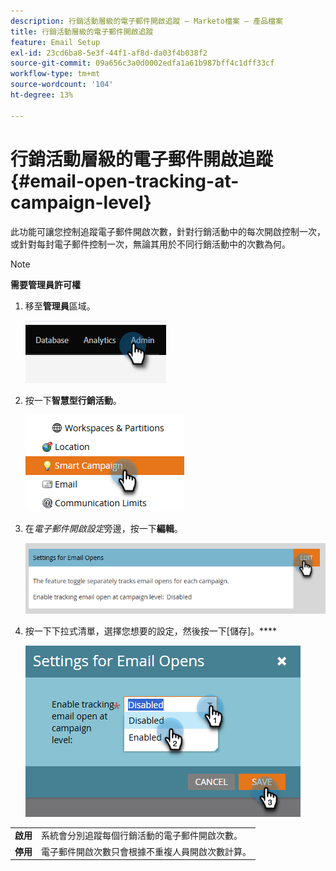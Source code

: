 ```yaml
---
description: 行銷活動層級的電子郵件開啟追蹤 — Marketo檔案 — 產品檔案
title: 行銷活動層級的電子郵件開啟追蹤
feature: Email Setup
exl-id: 23cd6ba8-5e3f-44f1-af8d-da03f4b038f2
source-git-commit: 09a656c3a0d0002edfa1a61b987bff4c1dff33cf
workflow-type: tm+mt
source-wordcount: '104'
ht-degree: 13%

---
```


# 行銷活動層級的電子郵件開啟追蹤 {#email-open-tracking-at-campaign-level}

此功能可讓您控制追蹤電子郵件開啟次數，針對行銷活動中的每次開啟控制一次，或針對每封電子郵件控制一次，無論其用於不同行銷活動中的次數為何。

>[!NOTE]
>
>**需要管理員許可權**

1. 移至&#x200B;**管理員**&#x200B;區域。

   ![](assets/email-open-tracking-at-campaign-level-1.png)

1. 按一下&#x200B;**智慧型行銷活動**。

   ![](assets/email-open-tracking-at-campaign-level-2.png)

1. 在&#x200B;_電子郵件開啟設定_&#x200B;旁邊，按一下&#x200B;**編輯**。

   ![](assets/email-open-tracking-at-campaign-level-3.png)

1. 按一下下拉式清單，選擇您想要的設定，然後按一下[儲存]。****

   ![](assets/email-open-tracking-at-campaign-level-4.png)

<table><tbody>
  <tr>
    <td><b>啟用</b></td>
    <td>系統會分別追蹤每個行銷活動的電子郵件開啟次數。</td>
  </tr>
  <tr>
    <td><b>停用</b></td>
    <td>電子郵件開啟次數只會根據不重複人員開啟次數計算。</td>
  </tr>
</tbody>
</table>
